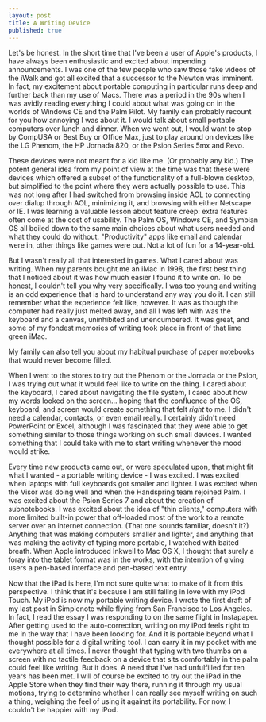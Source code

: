 ```yaml
---
layout: post
title: A Writing Device
published: true
---
```


Let's be honest. In the short time that I've been a user of Apple's products, I have always been enthusiastic and excited about impending announcements. I was one of the few people who saw those fake videos of the iWalk and got all excited that a successor to the Newton was imminent. In fact, my excitement about portable computing in particular runs deep and further back than my use of Macs. There was a period in the 90s when I was avidly reading everything I could about what was going on in the worlds of Windows CE and the Palm Pilot. My family can probably recount for you how annoying I was about it. I would talk about small portable computers over lunch and dinner. When we went out, I would want to stop by CompUSA or Best Buy or Office Max, just to play around on devices like the LG Phenom, the HP Jornada 820, or the Psion Series 5mx and Revo.

These devices were not meant for a kid like me. (Or probably any kid.) The potent general idea from my point of view at the time was that these were devices which offered a subset of the functionality of a full-blown desktop, but simplified to the point where they were actually possible to use. This was not long after I had switched from browsing inside AOL to connecting over dialup through AOL, minimizing it, and browsing with either Netscape or IE. I was learning a valuable lesson about feature creep: extra features often come at the cost of usability. The Palm OS, Windows CE, and Symbian OS all boiled down to the same main choices about what users needed and what they could do without. "Productivity" apps like email and calendar were in, other things like games were out. Not a lot of fun for a 14-year-old.

But I wasn't really all that interested in games. What I cared about was writing. When my parents bought me an iMac in 1998, the first best thing that I noticed about it was how much easier I found it to write on. To be honest, I couldn't tell you why very specifically. I was too young and writing is an odd experience that is hard to understand any way you do it. I can still remember what the experience felt like, however. It was as though the computer had really just melted away, and all I was left with was the keyboard and a canvas, uninhibited and unencumbered. It was great, and some of my fondest memories of writing took place in front of that lime green iMac.

<aside>My family can also tell you about my habitual purchase of paper notebooks that would never become filled.</aside>

When I went to the stores to try out the Phenom or the Jornada or the Psion, I was trying out what it would feel like to write on the thing. I cared about the keyboard, I cared about navigating the file system, I cared about how my words looked on the screen... hoping that the confluence of the OS, keyboard, and screen would create something that felt *right* to me. I didn't need a calendar, contacts, or even email really. I certainly didn't need PowerPoint or Excel, although I was fascinated that they were able to get something similar to those things working on such small devices. I wanted something that I could take with me to start writing whenever the mood would strike.

Every time new products came out, or were speculated upon, that might fit what I wanted - a portable writing device - I was excited. I was excited when laptops with full keyboards got smaller and lighter. I was excited when the Visor was doing well and when the Handspring team rejoined Palm. I was excited about the Psion Series 7 and about the creation of subnotebooks. I was excited about the idea of "thin clients," computers with more limited built-in power that off-loaded most of the work to a remote server over an internet connection. (That one sounds familiar, doesn't it?) Anything that was making computers smaller and lighter, and anything that was making the activity of typing more portable, I watched with baited breath. When Apple introduced Inkwell to Mac OS X, I thought that surely a foray into the tablet format was in the works, with the intention of giving users a pen-based interface and pen-based text entry.

Now that the iPad is here, I'm not sure quite what to make of it from this perspective. I think that it's because I am still falling in love with my iPod Touch. My iPod is now my portable writing device. I wrote the first draft of my last post in Simplenote while flying from San Francisco to Los Angeles. In fact, I read the essay I was responding to on the same flight in Instapaper. After getting used to the auto-correction, writing on my iPod feels right to me in the way that I have been looking for. And it is portable beyond what I thought possible for a digital writing tool. I can carry it in my pocket with me everywhere at all times. I never thought that typing with two thumbs on a screen with no tactile feedback on a device that sits comfortably in the palm could feel like writing. But it does. A need that I've had unfulfilled for ten years has been met. I will of course be excited to try out the iPad in the Apple Store when they find their way there, running it through my usual motions, trying to determine whether I can really see myself writing on such a thing, weighing the feel of using it against its portability. For now, I couldn't be happier with my iPod.